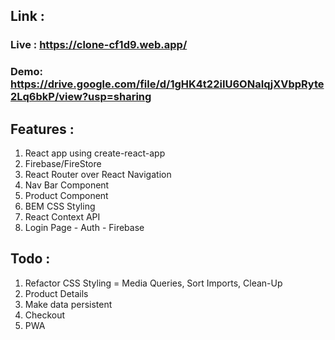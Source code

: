 ## Link :
### Live : https://clone-cf1d9.web.app/
### Demo: https://drive.google.com/file/d/1gHK4t22iIU6ONaIqjXVbpRyte2Lq6bkP/view?usp=sharing

## Features :
1. React app using create-react-app 
2. Firebase/FireStore
3. React Router over React Navigation
4. Nav Bar Component
5. Product Component
6. BEM CSS Styling
7. React Context API
8. Login Page - Auth - Firebase


## Todo :
1. Refactor CSS Styling = Media Queries, Sort Imports, Clean-Up
2. Product Details
3. Make data persistent
4. Checkout
5. PWA
